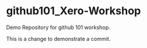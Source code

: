 # github101_Xero-Workshop
Demo Repository for github 101 workshop.

This is a change to demonstrate a commit.
